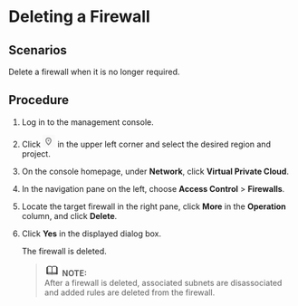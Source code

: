 # Deleting a Firewall<a name="vpc_acl_0012"></a>

## Scenarios<a name="section66699152161428"></a>

Delete a firewall when it is no longer required.

## Procedure<a name="section25103352161542"></a>

1.  Log in to the management console.
2.  Click  ![](figures/icon-region.png)  in the upper left corner and select the desired region and project.
3.  On the console homepage, under  **Network**, click  **Virtual Private Cloud**.
4.  In the navigation pane on the left, choose  **Access Control**  \>  **Firewalls**.
5.  Locate the target firewall in the right pane, click  **More**  in the  **Operation**  column, and click  **Delete**.
6.  Click  **Yes**  in the displayed dialog box.

    The firewall is deleted.

    >![](public_sys-resources/icon-note.gif) **NOTE:**   
    >After a firewall is deleted, associated subnets are disassociated and added rules are deleted from the firewall.  


